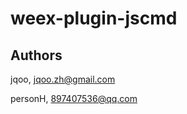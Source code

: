 # weex-plugin-jscmd

## Authors

jqoo, [jqoo.zh@gmail.com](mailto:jqoo.zh@gmail.com) 

personH, [897407536@qq.com](mailto:897407536@qq.com)
